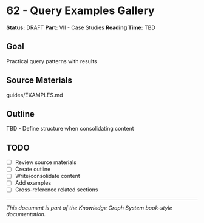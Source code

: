 # 62 - Query Examples Gallery

**Status:** DRAFT
**Part:** VII - Case Studies
**Reading Time:** TBD

## Goal

Practical query patterns with results

## Source Materials

guides/EXAMPLES.md

## Outline

TBD - Define structure when consolidating content

## TODO

- [ ] Review source materials
- [ ] Create outline
- [ ] Write/consolidate content
- [ ] Add examples
- [ ] Cross-reference related sections

---

*This document is part of the Knowledge Graph System book-style documentation.*

